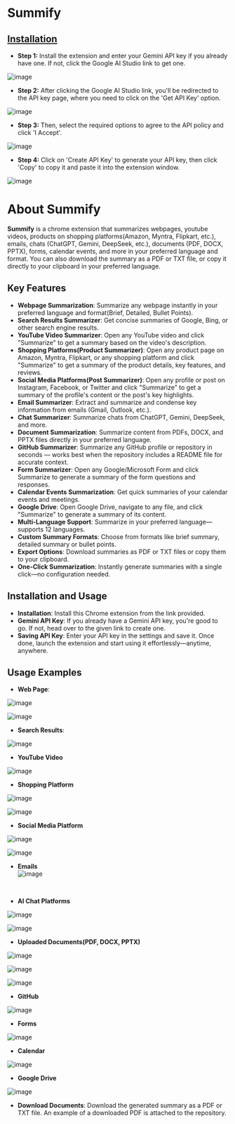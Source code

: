 # Summify

## [Installation](https://chromewebstore.google.com/detail/honfjipamlobaeefcpggckeghjpolmjj?utm_source=item-share-cb)
- **Step 1:** Install the extension and enter your Gemini API key if you already have one. If not, click the Google AI Studio link to get one.
  
![image](https://github.com/user-attachments/assets/8d44f496-3496-49a6-93f2-756a7523f28c)
  
- **Step 2:** After clicking the Google AI Studio link, you'll be redirected to the API key page, where you need to click on the 'Get API Key' option.
  
![image](https://github.com/user-attachments/assets/690a1e9c-13b9-4c16-b0a9-ab904752fcdd)
  
- **Step 3:** Then, select the required options to agree to the API policy and click 'I Accept'.
  
![image](https://github.com/user-attachments/assets/040d4ce5-7396-44bd-b4b8-576475fe018a)
  
- **Step 4:** Click on 'Create API Key' to generate your API key, then click 'Copy' to copy it and paste it into the extension window.
  
![image](https://github.com/user-attachments/assets/f36d9038-7716-4f77-b14a-c55276eb7635)

# About Summify
**Summify** is a chrome extension that summarizes webpages, youtube videos, products on shopping platforms(Amazon, Myntra, Flipkart, etc.), emails, chats (ChatGPT, Gemini, DeepSeek, etc.), documents (PDF, DOCX, PPTX), forms, calendar events, and more in your preferred language and format. You can also download the summary as a PDF or TXT file, or copy it directly to your clipboard in your preferred language.

## Key Features
- **Webpage Summarization**: Summarize any webpage instantly in your preferred language and format(Brief, Detailed, Bullet Points).
- **Search Results Summarizer**: Get concise summaries of Google, Bing, or other search engine results.
- **YouTube Video Summarizer**: Open any YouTube video and click "Summarize" to get a summary based on the video's description.
- **Shopping Platforms(Product Summarizer)**: Open any product page on Amazon, Myntra, Flipkart, or any shopping platform and click "Summarize" to get a summary of the product details, key features, and reviews.
- **Social Media Platforms(Post Summarizer)**: Open any profile or post on Instagram, Facebook, or Twitter and click "Summarize" to get a summary of the profile's content or the post's key highlights.
- **Email Summarizer**: Extract and summarize and condense key information from emails (Gmail, Outlook, etc.).
- **Chat Summarizer**: Summarize chats from ChatGPT, Gemini, DeepSeek, and more.
- **Document Summarization**: Summarize content from PDFs, DOCX, and PPTX files directly in your preferred language.
- **GitHub Summarizer**: Summarize any GitHub profile or repository in seconds — works best when the repository includes a README file for accurate context.
- **Form Summarizer**: Open any Google/Microsoft Form and click Summarize to generate a summary of the form questions and responses.
- **Calendar Events Summarization**: Get quick summaries of your calendar events and meetings.
- **Google Drive**: Open Google Drive, navigate to any file, and click "Summarize" to generate a summary of its content.
- **Multi-Language Support**: Summarize in your preferred language—supports 12 languages.
- **Custom Summary Formats**: Choose from formats like brief summary, detailed summary or bullet points.
- **Export Options**: Download summaries as PDF or TXT files or copy them to your clipboard.
- **One-Click Summarization**: Instantly generate summaries with a single click—no configuration needed.

## Installation and Usage
- **Installation**: Install this Chrome extension from the link provided.
- **Gemini API Key**: If you already have a Gemini API key, you're good to go. If not, head over to the given link to create one.
- **Saving API Key**: Enter your API key in the settings and save it. Once done, launch the extension and start using it effortlessly—anytime, anywhere.

## Usage Examples
- **Web Page**:

![image](https://github.com/user-attachments/assets/0b78dfa2-bf8a-4c93-8144-fe4c14e87852)

![image](https://github.com/user-attachments/assets/a87b8229-599e-476a-856c-998b7a14a98f)

- **Search Results**:

![image](https://github.com/user-attachments/assets/d3baa349-b0be-4bf9-b916-b6ec5038f622)

- **YouTube Video**

![image](https://github.com/user-attachments/assets/4753028c-4b9a-4b38-b427-d626e99885a3)

- **Shopping Platform**

![image](https://github.com/user-attachments/assets/1743acbc-8b9b-4180-b0ea-7994201b1e81) 

![image](https://github.com/user-attachments/assets/d291d849-ff57-446c-aa00-507a7ad13bf1)

- **Social Media Platform**

![image](https://github.com/user-attachments/assets/fe7a622d-6ecd-4f2a-800e-9e83e839463f) 

![image](https://github.com/user-attachments/assets/908f2007-bd6d-4d6d-a3a3-6fc6553fab23)

- **Emails** <br>
![image](https://github.com/user-attachments/assets/1f7c6e5c-3a0a-47a8-8a27-2007068df85f)
<br>

- **AI Chat Platforms**

![image](https://github.com/user-attachments/assets/974c1a9e-41ba-45e8-840e-f92b234b64f9) 

![image](https://github.com/user-attachments/assets/5a22d21c-dee9-4f12-9be5-97f5fa3f64be)

- **Uploaded Documents(PDF, DOCX, PPTX)**

![image](https://github.com/user-attachments/assets/3a480a1c-2af1-4d0b-84be-4473e8db7036) 

![image](https://github.com/user-attachments/assets/ab90dc34-5dc1-43d0-8447-f014a8bc2095) 

![image](https://github.com/user-attachments/assets/1a0fcbff-ddad-4cf2-a4f0-97e42bdfcc44)

- **GitHub**

![image](https://github.com/user-attachments/assets/bcd34cdf-5040-4b9b-9b74-3dfcc5eb2763)

- **Forms** 

![image](https://github.com/user-attachments/assets/d2f958b3-66ed-4595-9feb-ed93b38d1b50)

- **Calendar**

![image](https://github.com/user-attachments/assets/2414740d-77aa-4b52-a4d4-50fd566418b9)

- **Google Drive**

![image](https://github.com/user-attachments/assets/1b324941-4025-48f1-8f5b-d8ae7ea90cea)

- **Download Documents**: Download the generated summary as a PDF or TXT file. An example of a downloaded PDF is attached to the repository.









